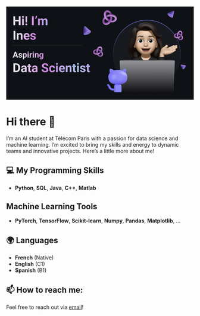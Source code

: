 <p align="center">
  <picture>
    <source 
      srcset="https://github.com/InesLalou/InesLalou/blob/main/header-profile.png?raw=true" 
      media="(prefers-color-scheme: dark)">
    <img 
      src="https://github.com/InesLalou/InesLalou/blob/main/header-profile.png?raw=true" 
      alt="Header image">
  </picture>
</p>

# Hi there 👋

I’m an AI student at Télécom Paris with a passion for data science and machine learning. I’m excited to bring my skills and energy to dynamic teams and innovative projects. Here’s a little more about me!

## 💻 My Programming Skills
- **Python**, **SQL**, **Java**, **C++**, **Matlab**

## Machine Learning Tools
- **PyTorch**, **TensorFlow**, **Scikit-learn**, **Numpy**, **Pandas**, **Matplotlib**, ...

## 🌍 Languages
- **French** (Native)  
- **English** (C1)  
- **Spanish** (B1)

## 📫 How to reach me:
Feel free to reach out via [email](mailto:ines.lalou@outlook.com)!
 

<!--
**InesLalou/InesLalou** is a ✨ _special_ ✨ repository because its `README.md` (this file) appears on your GitHub profile.
AI student with diverse and successful experience in data, eager to apply my skills and energy to contribute to your team.

Skills 
Here are some ideas to get you started:

- 🔭 I’m currently working on ...
- 🌱 I’m currently learning ...
- 👯 I’m looking to collaborate on ...
- 🤔 I’m looking for help with ...
- 💬 Ask me about ...
- 📫 How to reach me: ...
- 😄 Pronouns: ...
- ⚡ Fun fact: ...
-->
